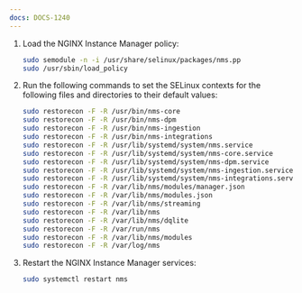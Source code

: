 ```yaml
---
docs: DOCS-1240
---
```


1. Load the NGINX Instance Manager policy:

    ```bash
    sudo semodule -n -i /usr/share/selinux/packages/nms.pp
    sudo /usr/sbin/load_policy
    ```

1. Run the following commands to set the SELinux contexts for the following files and directories to their default values:

   ```bash
   sudo restorecon -F -R /usr/bin/nms-core
   sudo restorecon -F -R /usr/bin/nms-dpm
   sudo restorecon -F -R /usr/bin/nms-ingestion
   sudo restorecon -F -R /usr/bin/nms-integrations
   sudo restorecon -F -R /usr/lib/systemd/system/nms.service
   sudo restorecon -F -R /usr/lib/systemd/system/nms-core.service
   sudo restorecon -F -R /usr/lib/systemd/system/nms-dpm.service
   sudo restorecon -F -R /usr/lib/systemd/system/nms-ingestion.service
   sudo restorecon -F -R /usr/lib/systemd/system/nms-integrations.service
   sudo restorecon -F -R /var/lib/nms/modules/manager.json
   sudo restorecon -F -R /var/lib/nms/modules.json
   sudo restorecon -F -R /var/lib/nms/streaming
   sudo restorecon -F -R /var/lib/nms
   sudo restorecon -F -R /var/lib/nms/dqlite
   sudo restorecon -F -R /var/run/nms
   sudo restorecon -F -R /var/lib/nms/modules
   sudo restorecon -F -R /var/log/nms
   ```

1. Restart the NGINX Instance Manager services:

    ```bash
    sudo systemctl restart nms
    ```

